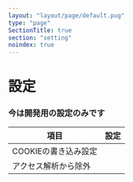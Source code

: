 ```yaml
---
layout: "layout/page/default.pug"
type: "page"
SectionTitle: true
section: "setting"
noindex: true
---
```


# 設定
### 今は開発用の設定のみです

| 項目 | 設定 |
| ---- | ---- |
| COOKIEの書き込み設定 | <div data-setting-cookie-enable></div> |
| アクセス解析から除外 | <div data-setting-analytics-ignore></div> |
